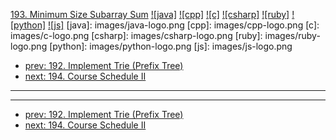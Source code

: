 [193. Minimum Size Subarray Sum](https://leetcode.com/problems/minimum-size-subarray-sum/)
[![java]](https://github.com/leetcode-study-group/leetcode-java-solutions/blob/master/193-minimum-size-subarray-sum.md)
[![cpp]](https://github.com/leetcode-study-group/leetcode-cpp-solutions/blob/master/193-minimum-size-subarray-sum.md)
[![c]](https://github.com/leetcode-study-group/leetcode-c-solutions/blob/master/193-minimum-size-subarray-sum.md)
[![csharp]](https://github.com/leetcode-study-group/leetcode-csharp-solutions/blob/master/193-minimum-size-subarray-sum.md)
[![ruby]](https://github.com/leetcode-study-group/leetcode-ruby-solutions/blob/master/193-minimum-size-subarray-sum.md)
[![python]](https://github.com/leetcode-study-group/leetcode-python-solutions/blob/master/193-minimum-size-subarray-sum.md)
[![js]](https://github.com/leetcode-study-group/leetcode-js-solutions/blob/master/193-minimum-size-subarray-sum.md)
[java]: images/java-logo.png
[cpp]: images/cpp-logo.png
[c]: images/c-logo.png
[csharp]: images/csharp-logo.png
[ruby]: images/ruby-logo.png
[python]: images/python-logo.png
[js]: images/js-logo.png

- [prev: 192. Implement Trie (Prefix Tree)](192-implement-trie-prefix-tree.md)
- [next: 194. Course Schedule II](194-course-schedule-ii.md)

---


---

- [prev: 192. Implement Trie (Prefix Tree)](192-implement-trie-prefix-tree.md)
- [next: 194. Course Schedule II](194-course-schedule-ii.md)
